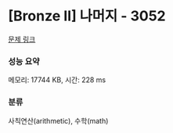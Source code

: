 # [Bronze II] 나머지 - 3052 

[문제 링크](https://www.acmicpc.net/problem/3052) 

### 성능 요약

메모리: 17744 KB, 시간: 228 ms

### 분류

사칙연산(arithmetic), 수학(math)

